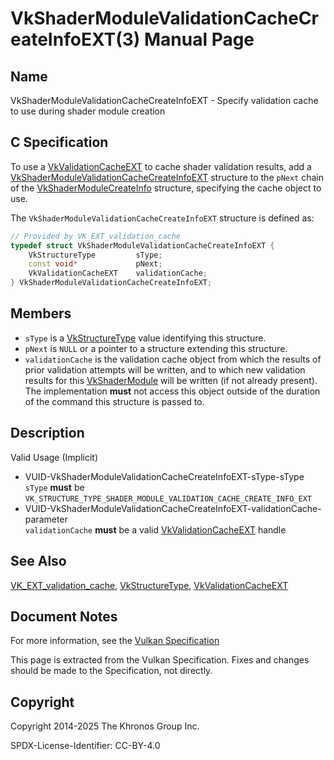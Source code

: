# VkShaderModuleValidationCacheCreateInfoEXT(3) Manual Page

## Name

VkShaderModuleValidationCacheCreateInfoEXT - Specify validation cache to use during shader module creation



## [](#_c_specification)C Specification

To use a [VkValidationCacheEXT](https://registry.khronos.org/vulkan/specs/latest/man/html/VkValidationCacheEXT.html) to cache shader validation results, add a [VkShaderModuleValidationCacheCreateInfoEXT](https://registry.khronos.org/vulkan/specs/latest/man/html/VkShaderModuleValidationCacheCreateInfoEXT.html) structure to the `pNext` chain of the [VkShaderModuleCreateInfo](https://registry.khronos.org/vulkan/specs/latest/man/html/VkShaderModuleCreateInfo.html) structure, specifying the cache object to use.

The `VkShaderModuleValidationCacheCreateInfoEXT` structure is defined as:

```c++
// Provided by VK_EXT_validation_cache
typedef struct VkShaderModuleValidationCacheCreateInfoEXT {
    VkStructureType         sType;
    const void*             pNext;
    VkValidationCacheEXT    validationCache;
} VkShaderModuleValidationCacheCreateInfoEXT;
```

## [](#_members)Members

- `sType` is a [VkStructureType](https://registry.khronos.org/vulkan/specs/latest/man/html/VkStructureType.html) value identifying this structure.
- `pNext` is `NULL` or a pointer to a structure extending this structure.
- `validationCache` is the validation cache object from which the results of prior validation attempts will be written, and to which new validation results for this [VkShaderModule](https://registry.khronos.org/vulkan/specs/latest/man/html/VkShaderModule.html) will be written (if not already present). The implementation **must** not access this object outside of the duration of the command this structure is passed to.

## [](#_description)Description

Valid Usage (Implicit)

- [](#VUID-VkShaderModuleValidationCacheCreateInfoEXT-sType-sType)VUID-VkShaderModuleValidationCacheCreateInfoEXT-sType-sType  
  `sType` **must** be `VK_STRUCTURE_TYPE_SHADER_MODULE_VALIDATION_CACHE_CREATE_INFO_EXT`
- [](#VUID-VkShaderModuleValidationCacheCreateInfoEXT-validationCache-parameter)VUID-VkShaderModuleValidationCacheCreateInfoEXT-validationCache-parameter  
  `validationCache` **must** be a valid [VkValidationCacheEXT](https://registry.khronos.org/vulkan/specs/latest/man/html/VkValidationCacheEXT.html) handle

## [](#_see_also)See Also

[VK\_EXT\_validation\_cache](https://registry.khronos.org/vulkan/specs/latest/man/html/VK_EXT_validation_cache.html), [VkStructureType](https://registry.khronos.org/vulkan/specs/latest/man/html/VkStructureType.html), [VkValidationCacheEXT](https://registry.khronos.org/vulkan/specs/latest/man/html/VkValidationCacheEXT.html)

## [](#_document_notes)Document Notes

For more information, see the [Vulkan Specification](https://registry.khronos.org/vulkan/specs/latest/html/vkspec.html#VkShaderModuleValidationCacheCreateInfoEXT)

This page is extracted from the Vulkan Specification. Fixes and changes should be made to the Specification, not directly.

## [](#_copyright)Copyright

Copyright 2014-2025 The Khronos Group Inc.

SPDX-License-Identifier: CC-BY-4.0